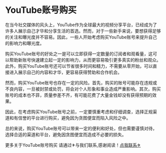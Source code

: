 # YouTube账号购买

在当今社交媒体的风头上，YouTube作为全球最大的视频分享平台，已经成为了许多人展示自己才华和分享生活的首选。然而，对于一些新手来说，要想获得足够的关注和曝光度并不容易。因此，一些人开始考虑购买YouTube账号来提升自己的影响力和曝光度。

购买YouTube账号的好处之一是可以立即获得一定数量的订阅者和观看量，这可以帮助新账号快速建立起一定的影响力，从而更容易吸引更多真实的粉丝和观众。此外，购买YouTube账号还可以节省很多时间和精力，不需要从零开始，可以直接进入展示自己的内容和才华，更容易获得赞助和合作机会。

然而，购买YouTube账号也存在一定的风险。首先，购买的账号可能存在违规或不良内容，一旦被封禁或处罚，将会对个人形象和事业造成严重影响。其次，购买账号的成本也不菲，质量参差不齐，有可能花费了大量金钱却没有获得预期的效果。

因此，在考虑购买YouTube账号之前，一定要慎重考虑和仔细调查，选择正规渠道和有信誉的平台进行购买，避免因为贪图便宜而陷入风险之中。

总的来说，购买YouTube账号可以带来一定的便利和好处，但也需要谨慎对待，选择合适的渠道和平台，避免因贪图便宜而造成不必要的损失。

更多关于YouTube账号购买 请通过✈与我们联系,感谢阅读！[点我联系✈](https://edge.G208.com)